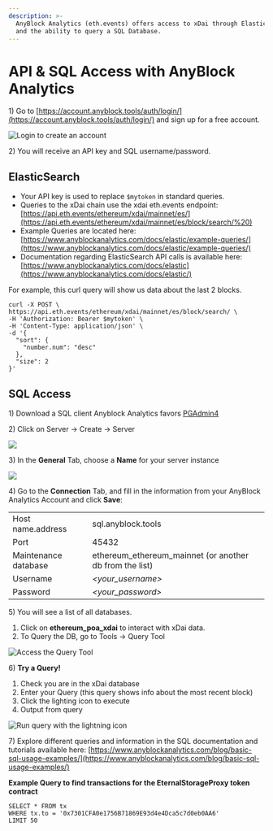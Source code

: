 ```yaml
---
description: >-
  AnyBlock Analytics (eth.events) offers access to xDai through ElasticSearch
  and the ability to query a SQL Database.
---
```


# API & SQL Access with AnyBlock Analytics

1\) Go to [https://account.anyblock.tools/auth/login/](https://account.anyblock.tools/auth/login/) and sign up for a free account.

![Login to create an account](../../.gitbook/assets/aa_free_acct.png)

2\) You will receive an API key and SQL username/password.  

## ElasticSearch

* Your API key is used to replace `$mytoken` in standard queries. 
* Queries to the xDai chain use the xdai eth.events endpoint:   [https://api.eth.events/ethereum/xdai/mainnet/es/](https://api.eth.events/ethereum/xdai/mainnet/es/block/search/%20)
* Example Queries are located here: [https://www.anyblockanalytics.com/docs/elastic/example-queries/](https://www.anyblockanalytics.com/docs/elastic/example-queries/)
* Documentation regarding ElasticSearch API calls is available here: [https://www.anyblockanalytics.com/docs/elastic](https://www.anyblockanalytics.com/docs/elastic/)

For example, this curl query will show us data about the last 2 blocks.

```text
curl -X POST \
https://api.eth.events/ethereum/xdai/mainnet/es/block/search/ \
-H 'Authorization: Bearer $mytoken' \
-H 'Content-Type: application/json' \
-d '{
  "sort": {
    "number.num": "desc"
  },
  "size": 2
}'
```

## SQL Access

1\) Download a SQL client Anyblock Analytics favors [PGAdmin4](https://www.pgadmin.org/download/) 

2\) Click on Server -&gt; Create -&gt; Server 

![](../../.gitbook/assets/servers.png)

3\) In the **General** Tab, choose a **Name** for your server instance

![](../../.gitbook/assets/xdai_server.png)

4\) Go to the **Connection** Tab, and fill in the information from your AnyBlock Analytics Account and click **Save**:

|  |  |
| :--- | :--- |
| Host name.address | sql.anyblock.tools |
| Port | 45432 |
| Maintenance database | ethereum\_ethereum\_mainnet \(or another db from the list\) |
| Username | _&lt;your\_username&gt;_ |
| Password | _&lt;your\_password&gt;_ |

5\) You will see a list of all databases. 

1. Click on **ethereum\_poa\_xdai** to interact with xDai data. 
2. To Query the DB, go to Tools -&gt; Query Tool

![Access the Query Tool](../../.gitbook/assets/query_tool.png)

6\) **Try a Query!**

1. Check you are in the xDai database
2. Enter your Query \(this query shows info about the most recent block\)
3. Click the lighting icon to execute
4. Output from query

![Run query with the lightning icon](../../.gitbook/assets/query.png)

7\) Explore different queries and information in the SQL documentation and tutorials  available here: [https://www.anyblockanalytics.com/blog/basic-sql-usage-examples/](https://www.anyblockanalytics.com/blog/basic-sql-usage-examples/)

**Example Query to find transactions for the EternalStorageProxy token contract**

```text
SELECT * FROM tx
WHERE tx.to = '0x7301CFA0e1756B71869E93d4e4Dca5c7d0eb0AA6'
LIMIT 50
```



